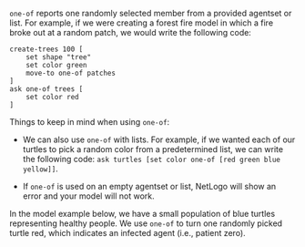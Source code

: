 ﻿`one-of` reports one randomly selected member from a provided agentset or list. For example, if we were creating a forest fire model in which a fire broke out at a random patch, we would write the following code:



```
create-trees 100 [
	set shape "tree"
	set color green
	move-to one-of patches
]
ask one-of trees [
	set color red
]
```



Things to keep in mind when using `one-of`:

* We can also use `one-of` with lists. For example, if we wanted each of our turtles to pick a random color from a predetermined list, we can write the following code: `ask turtles [set color one-of [red green blue yellow]]`.

* If `one-of` is used on an empty agentset or list, NetLogo will show an error and your model will not work.

  

In the model example below, we have a small population of blue turtles representing healthy people. We use `one-of` to turn one randomly picked turtle red, which indicates an infected agent (i.e., patient zero).

